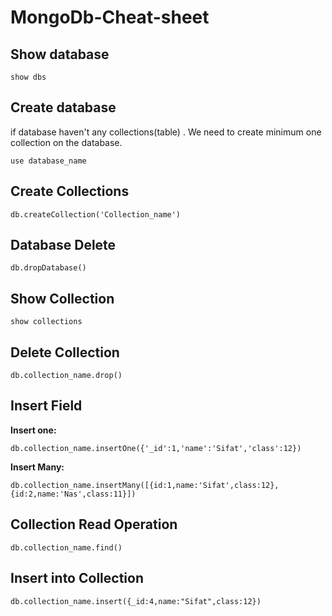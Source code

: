 # MongoDb-Cheat-sheet

## Show database
```
show dbs
```
## Create database
if database haven't any collections(table) . We need to create minimum one collection on the database.
```
use database_name
```

## Create Collections
```
db.createCollection('Collection_name')
```

## Database Delete
```
db.dropDatabase()
```
## Show Collection
```
show collections
```
## Delete Collection
```
db.collection_name.drop()
```
## Insert Field
**Insert one:**
```
db.collection_name.insertOne({'_id':1,'name':'Sifat','class':12})
```
**Insert Many:**
```
db.collection_name.insertMany([{id:1,name:'Sifat',class:12},{id:2,name:'Nas',class:11}])
```
## Collection Read Operation
```
db.collection_name.find()
```
## Insert into Collection
```
db.collection_name.insert({_id:4,name:"Sifat",class:12})
```
